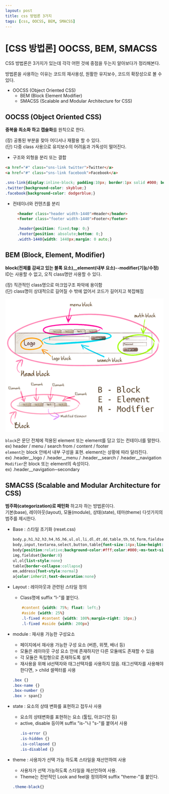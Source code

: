 ```yaml
---
layout: post
title: css 방법론 3가지
tags: [css, OOCSS, BEM, SMACSS]
---
```


# [CSS 방법론] OOCSS, BEM, SMACSS

CSS 방법론은 3가지가 있는데 각각 어떤 것에 중점을 두는지 알아보다가 정리해본다.

방법론을 사용하는 이유는 코드의 재사용성, 원활한 유지보수, 코드의 확장성으로 볼 수 있다.  


- OOCSS (Object Oriented CSS)
  - BEM (Block Element Modifier)
  - SMACSS (Scalable and Modular Architecture for CSS)



## OOCSS (Object Oriented CSS)
  **중복을 최소화 하고 캡슐화**를 원칙으로 한다.

  (장) 공통된 부분을 찾아 어디서나 재활용 할 수 있다. <br>
  (단) 다중 class 사용으로 유지보수의 어려움과 가독성이 떨어진다.

- 구조와 외형을 분리 또는 결합
```html
<a href="#" class="sns-link twitter">Twitter</a>  
<a href="#" class="sns-link facebook">Facebook</a>
```
```css
.sns-link{display:inline-block; padding:10px; border:1px solid #000; border-radius:10px; color:#fff;}
.twitter{background-color: skyblue;}
.facebook{background-color: dodgerblue;}
```


- 컨테이너와 컨텐츠를 분리
  ```html
    <header class="header width-1440">Header</header>
    <footer class="footer width-1440">Footer</footer>
  ```

  ```css
    .header{position: fixed;top: 0;}
    .footer{position: absolute;bottom: 0;}
    .width-1440{width: 1440px;margin: 0 auto;}
  ```


## BEM (Block, Element, Modifier)
  **block(전체를 감싸고 있는 블록 요소)__element(내부 요소)--modifier(기능/수정)** <br>
  ID는 사용할 수 없고, 오직 class명만 사용할 수 있다. <br>

  (장) 직관적인 class명으로 마크업구조 파악에 용이함 <br>
  (단) class명이 상대적으로 길어질 수 밖에 없어서 코드가 길어지고 복잡해짐
  
  ![BEM](/assets/img/post-img/bem.png "BEM")
  

  `block`은 문단 전체에 적용된 element 또는 element를 담고 있는 컨테이너를 말한다. <br>
      ex) header / menu / search from / content / footer <br>
  `element`는 block 안에서 내부 구성을 표현. element는 상황에 따라 달라진다. <br>
      ex) .header__logo / .header__menu / .header__search / .header__navigation <br>
  `Modifier`은 block 또는 element의 속성이다. <br>
      ex) .header__navigation‐‐secondary 



## SMACSS (Scalable and Modular Architecture for CSS)
**범주화(categorization)로 패턴화** 하고자 하는 방법론이다. <br>
기본(base), 레이아웃(layout), 모듈(module), 상태(state), 테마(theme) 다섯가지의 범주를 제시한다.

- Base : 스타일 초기화 (reset.css)
    ```css
    body,p,h1,h2,h3,h4,h5,h6,ul,ol,li,dl,dt,dd,table,th,td,form,fieldset,legend,input,textarea,button,select{margin:0;padding:0}
    body,input,textarea,select,button,table{font-size:14px;line-height:1.25}
    body{position:relative;background-color:#fff;color:#000;-ms-text-size-adjust:none;-webkit-text-size-adjust:none}
    img,fieldset{border:0}
    ul,ol{list-style:none}
    table{border-collapse:collapse}
    em,address{font-style:normal}
    a{color:inherit;text-decoration:none}
    ```

- Layout : 레이아웃과 관련된 스타일 정의
  - Class명에 suffix “l-”를 붙인다.
    
  ```css
      #content {width: 75%; float: left;}
      #aside {width: 25%}
      .l-fixed #content {width: 100%;margin-right: 10px;}
      .l-fixed #aside {width: 200px}
  ```

- module : 재사용 가능한 구성요소
    - 페이지에서 재사용 가능한 구성 요소 (버튼, 위젯, 배너 등)
    - 모듈은 레이아웃 구성 요소 안에 존재하지만 다른 모듈에도 존재할 수 있음
    - 각 모듈은 독립형으로 존재하도록 설계
    - 재사용을 위해 id선택자와 태그선택자를 사용하지 않음. 태그선택자를 사용해야 한다면, > child 셀렉터를 사용
    ```css
    .box {}
    .box-name {}
    .box-number {}
    .box > span{}
    ```

- state : 요소의 상태 변화를 표현하고 접두사 사용
  - 요소의 상태변화를 표현하는 요소 (툴팁, 아코디언 등)
  - active, disable 등이며 suffix "is-"나 "s-"를 붙여서 사용
    ```css
    .is-error {}
    .is-hidden {}
    .is-collapsed {}
    .is-disabled {}
    ```

- theme : 사용자가 선택 가능 하도록 스타일을 재선언하여 사용
    - 사용자가 선택 가능하도록 스타일을 재선언하여 사용.
    - Theme는 전반적인 Look and feel을 정의하며 suffix "theme-"를 붙인다.
  ```css
  .theme-black{}
  ```
